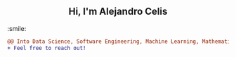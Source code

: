 <h2 align="center">Hi, I'm Alejandro Celis</h2>  :smile:


```diff
@@ Into Data Science, Software Engineering, Machine Learning, Mathematics and Physics @@
+ Feel free to reach out!
```
